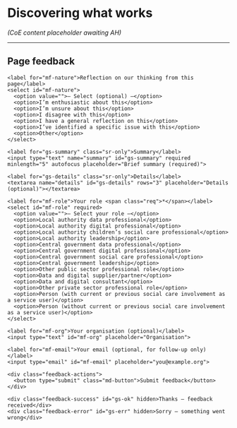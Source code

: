 # Discovering what works

*(CoE content placeholder awaiting AH)*


---  


<div class="feedback-section feedback-compact" id="sheets">
  <h2>Page feedback</h2>
  <form id="gs-form">
    <input type="hidden" name="page" id="gs-page">
    <input type="text" name="hp_field" id="hp_field" style="display:none" tabindex="-1" autocomplete="off">

    <label for="mf-nature">Reflection on our thinking from this page</label>
    <select id="mf-nature">
      <option value="">— Select (optional) —</option>
      <option>I’m enthusiastic about this</option>
      <option>I’m unsure about this</option>
      <option>I disagree with this</option>
      <option>I have a general reflection on this</option>
      <option>I’ve identified a specific issue with this</option>
      <option>Other</option>
    </select>
    
    <label for="gs-summary" class="sr-only">Summary</label>
    <input type="text" name="summary" id="gs-summary" required minlength="5" autofocus placeholder="Brief summary (required)">

    <label for="gs-details" class="sr-only">Details</label>
    <textarea name="details" id="gs-details" rows="3" placeholder="Details (optional)"></textarea>

    <label for="mf-role">Your role <span class="req">*</span></label>
    <select id="mf-role" required>
      <option value="">— Select your role —</option>
      <option>Local authority data professional</option>
      <option>Local authority digital professional</option>
      <option>Local authority children’s social care professional</option>
      <option>Local authority leadership</option>
      <option>Central government data professional</option>
      <option>Central government digital professional</option>
      <option>Central government social care professional</option>
      <option>Central government leadership</option>
      <option>Other public sector professional role</option>
      <option>Data and digital supplier/partner</option>
      <option>Data and digital consultant</option>
      <option>Other private sector professional role</option>
      <option>Person (with current or previous social care involvement as a service user)</option>
      <option>Person (without current or previous social care involvement as a service user)</option>
    </select>

    <label for="mf-org">Your organisation (optional)</label>
    <input type="text" id="mf-org" placeholder="Organisation">

    <label for="mf-email">Your email (optional, for follow-up only)</label>
    <input type="email" id="mf-email" placeholder="you@example.org">

    <div class="feedback-actions">
      <button type="submit" class="md-button">Submit feedback</button>
    </div>

    <div class="feedback-success" id="gs-ok" hidden>Thanks — feedback received</div>
    <div class="feedback-error" id="gs-err" hidden>Sorry — something went wrong</div>
  </form>
</div>


